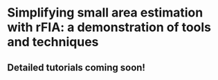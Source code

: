 
# Simplifying small area estimation with rFIA: a demonstration of tools and techniques

## Detailed tutorials coming soon\!
